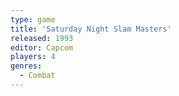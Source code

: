 ```yaml
---
type: game
title: 'Saturday Night Slam Masters'
released: 1993
editor: Capcom
players: 4
genres:
  - Combat
---
```

